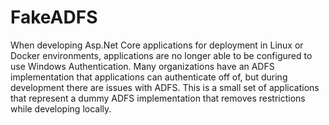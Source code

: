 # FakeADFS
When developing Asp.Net Core applications for deployment in Linux or Docker environments, applications are no longer able to be configured to use Windows Authentication. Many organizations have an ADFS implementation that applications can authenticate off of, but during development there are issues with ADFS. This is a small set of applications that represent a dummy ADFS implementation that removes restrictions while developing locally. 
